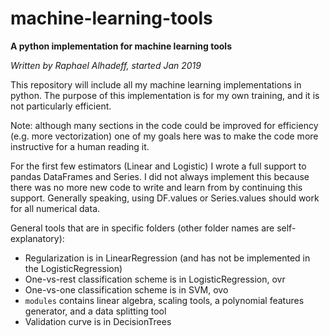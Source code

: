# machine-learning-tools
**A python implementation for machine learning tools**

*Written by Raphael Alhadeff, started Jan 2019*

This repository will include all my machine learning implementations in python. The purpose of this implementation is for my own training, and it is not particularly efficient.

Note: although many sections in the code could be improved for efficiency (e.g. more vectorization) one of my goals here was to make the code more instructive for a human reading it.

For the first few estimators (Linear and Logistic) I wrote a full support to pandas DataFrames and Series. I did not always implement this because there was no more new code to write and learn from by continuing this support. Generally speaking, using DF.values or Series.values should work for all numerical data.


General tools that are in specific folders (other folder names are self-explanatory):
 * Regularization is in LinearRegression (and has not be implemented in the LogisticRegression)
 * One-vs-rest classification scheme is in LogisticRegression, ovr
 * One-vs-one classification scheme is in SVM, ovo
 * `modules` contains linear algebra, scaling tools, a polynomial features generator, and a data splitting tool
 * Validation curve is in DecisionTrees
